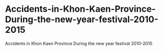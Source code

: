 # Accidents-in-Khon-Kaen-Province-During-the-new-year-festival-2010-2015
Accidents in Khon Kaen Province During the new year festival 2010-2015 
